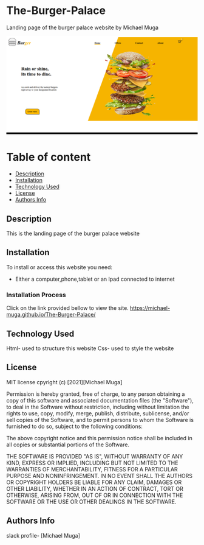 # The-Burger-Palace
Landing page of the burger palace website
by Michael Muga

![Project Image](images/projectimage.png)

# Table of content

+ [Description](#description)
+ [Installation ](#Installation)
+ [Technology Used](#technology-used)
+ [License](#License)
+ [Authors Info](#author-Info)

## Description
This is the landing page of the burger palace website
## Installation
To install or access this website you need:

* Either a computer,phone,tablet or an Ipad connected to internet

### Installation Process

Click on the link provided bellow to view the site.
https://michael-muga.github.io/The-Burger-Palace/

## Technology Used
Html- used to structure this website
Css- used to style the website

## License
MIT license
cpyright (c) [2021][Michael Muga]

Permission is hereby granted, free of charge, to any person obtaining a copy
of this software and associated documentation files (the "Software"), to deal
in the Software without restriction, including without limitation the rights
to use, copy, modify, merge, publish, distribute, sublicense, and/or sell
copies of the Software, and to permit persons to whom the Software is
furnished to do so, subject to the following conditions:

The above copyright notice and this permission notice shall be included in all
copies or substantial portions of the Software.

THE SOFTWARE IS PROVIDED "AS IS", WITHOUT WARRANTY OF ANY KIND, EXPRESS OR
IMPLIED, INCLUDING BUT NOT LIMITED TO THE WARRANTIES OF MERCHANTABILITY,
FITNESS FOR A PARTICULAR PURPOSE AND NONINFRINGEMENT. IN NO EVENT SHALL THE
AUTHORS OR COPYRIGHT HOLDERS BE LIABLE FOR ANY CLAIM, DAMAGES OR OTHER
LIABILITY, WHETHER IN AN ACTION OF CONTRACT, TORT OR OTHERWISE, ARISING FROM,
OUT OF OR IN CONNECTION WITH THE SOFTWARE OR THE USE OR OTHER DEALINGS IN THE
SOFTWARE.

## Authors Info
slack profile- [Michael Muga]
